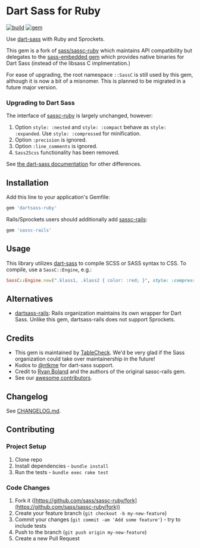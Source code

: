 # Dart Sass for Ruby

[![build](https://github.com/tablecheck/dartsass-ruby/actions/workflows/build.yml/badge.svg)](https://github.com/tablecheck/dartsass-ruby/actions/workflows/build.yml)
[![gem](https://badge.fury.io/rb/dartsass-ruby.svg)](https://rubygems.org/gems/dartsass-ruby)

Use [dart-sass](https://sass-lang.com/dart-sass) with Ruby and Sprockets.

This gem is a fork of [sass/sassc-ruby](https://github.com/sass/sassc-ruby)
which maintains API compatibility but delegates to the
[sass-embedded gem](https://github.com/ntkme/sass-embedded-host-ruby)
which provides native binaries for Dart Sass (instead of the libsass
C implmentation.)

For ease of upgrading, the root namespace `::SassC` is still used by this gem,
although it is now a bit of a misnomer. This is planned to be migrated in a future
major version.

### Upgrading to Dart Sass

The interface of [sassc-ruby](https://github.com/sass/sassc-ruby) is largely unchanged, however:

1. Option `style: :nested` and `style: :compact` behave as `style: :expanded`. Use `style: :compressed` for minification.
2. Option `:precision` is ignored.
3. Option `:line_comments` is ignored.
4. `Sass2Scss` functionality has been removed.

See [the dart-sass documentation](https://github.com/sass/dart-sass#behavioral-differences-from-ruby-sass) for other differences.

## Installation

Add this line to your application's Gemfile:

```ruby
gem 'dartsass-ruby'
```

Rails/Sprockets users should additionally add [sassc-rails](https://github.com/sass/sassc-rails):

```ruby
gem 'sassc-rails'
```

## Usage

This library utilizes [dart-sass](https://github.com/sass/dart-sass) to compile
SCSS or SASS syntax to CSS. To compile, use a `SassC::Engine`, e.g.:

```ruby
SassC::Engine.new(".klass1, .klass2 { color: :red; }", style: :compressed).render
```

## Alternatives

* [dartsass-rails](https://github.com/rails/dartsass-rails): Rails organization
maintains its own wrapper for Dart Sass. Unlike this gem, dartsass-rails does
not support Sprockets.

## Credits

* This gem is maintained by [TableCheck](https://www.tablecheck.com/en/join). We'd be very glad if the Sass organization could take over maintainership in the future!
* Kudos to [@ntkme](https://github.com/ntkme) for dart-sass support.
* Credit to [Ryan Boland](https://ryanboland.com) and the authors of the original sassc-rails gem.
* See our [awesome contributors](https://github.com/tablecheck/sassc-ruby/graphs/contributors).

## Changelog

See [CHANGELOG.md](CHANGELOG.md).

## Contributing

### Project Setup

1. Clone repo
1. Install dependencies - `bundle install`
1. Run the tests - `bundle exec rake test`

### Code Changes

1. Fork it ([https://github.com/sass/sassc-ruby/fork](https://github.com/sass/sassc-ruby/fork))
2. Create your feature branch (`git checkout -b my-new-feature`)
3. Commit your changes (`git commit -am 'Add some feature'`) - try to include tests
4. Push to the branch (`git push origin my-new-feature`)
5. Create a new Pull Request
